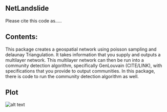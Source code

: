 ## NetLandslide

Please cite this code as.....

## Contents: 
This package creates a geospatial network using poisson sampling and delaunay Triangulation. It takes information that you supply and outputs a multilayer network. This multilayer network can then be run into a community detection algorithm, specifically GenLouvain (CITE/LINK), with specifications that you provide to output communities. In this package, there is code to run the community detection algorithm as well.


## Plot
![alt text](https://github.com/vddesai-97/netLandslide/blob/main/src/ExploratoryPlot.png "Exploratory Plot")




